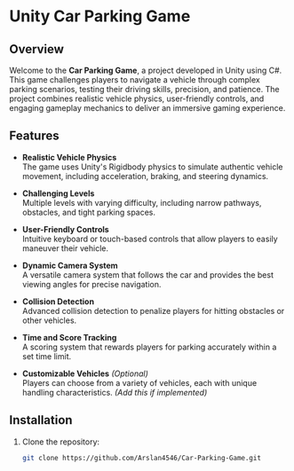 # Unity Car Parking Game

## Overview

Welcome to the **Car Parking Game**, a project developed in Unity using C#. This game challenges players to navigate a vehicle through complex parking scenarios, testing their driving skills, precision, and patience. The project combines realistic vehicle physics, user-friendly controls, and engaging gameplay mechanics to deliver an immersive gaming experience.

## Features

- **Realistic Vehicle Physics**  
  The game uses Unity's Rigidbody physics to simulate authentic vehicle movement, including acceleration, braking, and steering dynamics.

- **Challenging Levels**  
  Multiple levels with varying difficulty, including narrow pathways, obstacles, and tight parking spaces.

- **User-Friendly Controls**  
  Intuitive keyboard or touch-based controls that allow players to easily maneuver their vehicle.

- **Dynamic Camera System**  
  A versatile camera system that follows the car and provides the best viewing angles for precise navigation.

- **Collision Detection**  
  Advanced collision detection to penalize players for hitting obstacles or other vehicles.

- **Time and Score Tracking**  
  A scoring system that rewards players for parking accurately within a set time limit.

- **Customizable Vehicles** *(Optional)*  
  Players can choose from a variety of vehicles, each with unique handling characteristics. *(Add this if implemented)*

## Installation

1. Clone the repository:
   ```bash
   git clone https://github.com/Arslan4546/Car-Parking-Game.git
